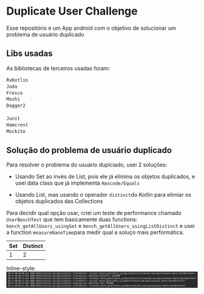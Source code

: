 # Duplicate User Challenge
Esse repositório é um App android com o objetivo de solucionar um problema de usuário duplicado

## Libs usadas

As bibliotecas de terceiros usadas foram:

```groovy
RxKotlin
Joda
Fresco
Moshi
Dagger2

Junit
Hamcrest
Mockito
```

## Solução do problema de usuário duplicado

Para resolver o problema do usuário duplciado, usei 2 soluções:

* Usando Set ao invés de List, pois ele já elimina os objetos duplicados, e usei data class que já implementa ```Hascode/Equals```

* Usando List, mas usando o operador ```distinct```do Kotlin para elimiar os objetos duplicados das Collections

Para decidir qual opção usar, criei um teste de performance chamado ``` UserBenchTest ``` que tem basicamente duas functions: ``` bench_getAllUsers_usingSet``` e ```bench_getAllUsers_usingListDistinct``` e usei a function ```measureNanoTime```para medir qual a soluço mais performática.

Set | Distinct
--- | ---
1 | 2 

Inline-style: 
![alt text](https://github.com/rafaelwkerr/my-files/blob/master/Screen%20Shot%202017-09-12%20at%2012.48.39%20AM.png "Output: ")
